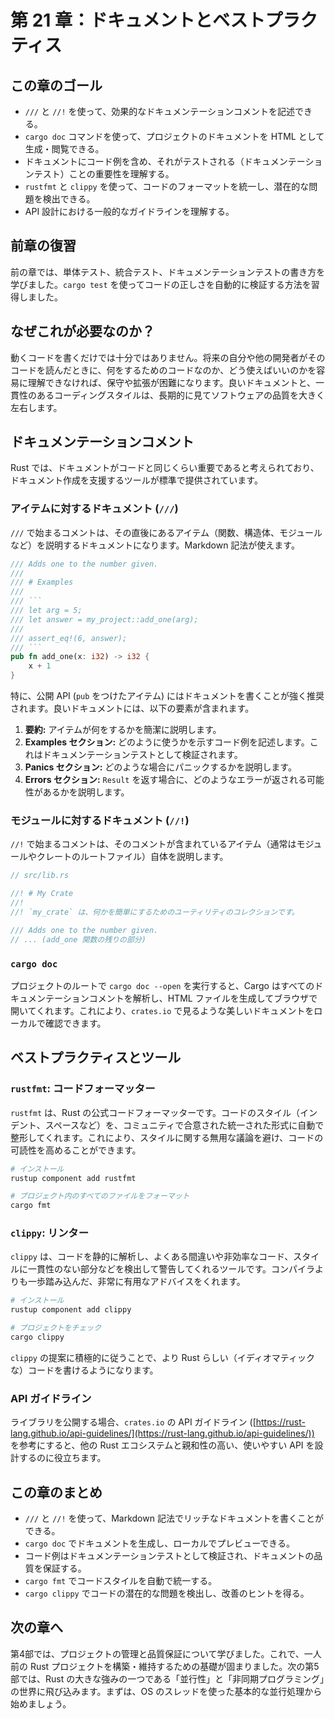 # 第 21 章：ドキュメントとベストプラクティス

## この章のゴール
- `///` と `//!` を使って、効果的なドキュメンテーションコメントを記述できる。
- `cargo doc` コマンドを使って、プロジェクトのドキュメントを HTML として生成・閲覧できる。
- ドキュメントにコード例を含め、それがテストされる（ドキュメンテーションテスト）ことの重要性を理解する。
- `rustfmt` と `clippy` を使って、コードのフォーマットを統一し、潜在的な問題を検出できる。
- API 設計における一般的なガイドラインを理解する。

## 前章の復習
前の章では、単体テスト、統合テスト、ドキュメンテーションテストの書き方を学びました。`cargo test` を使ってコードの正しさを自動的に検証する方法を習得しました。

## なぜこれが必要なのか？
動くコードを書くだけでは十分ではありません。将来の自分や他の開発者がそのコードを読んだときに、何をするためのコードなのか、どう使えばいいのかを容易に理解できなければ、保守や拡張が困難になります。良いドキュメントと、一貫性のあるコーディングスタイルは、長期的に見てソフトウェアの品質を大きく左右します。

## ドキュメンテーションコメント
Rust では、ドキュメントがコードと同じくらい重要であると考えられており、ドキュメント作成を支援するツールが標準で提供されています。

### アイテムに対するドキュメント (`///`)
`///` で始まるコメントは、その直後にあるアイテム（関数、構造体、モジュールなど）を説明するドキュメントになります。Markdown 記法が使えます。
```rust
/// Adds one to the number given.
///
/// # Examples
///
/// ```
/// let arg = 5;
/// let answer = my_project::add_one(arg);
///
/// assert_eq!(6, answer);
/// ```
pub fn add_one(x: i32) -> i32 {
    x + 1
}
```
特に、公開 API (`pub` をつけたアイテム) にはドキュメントを書くことが強く推奨されます。良いドキュメントには、以下の要素が含まれます。
1.  **要約:** アイテムが何をするかを簡潔に説明します。
2.  **Examples セクション:** どのように使うかを示すコード例を記述します。これはドキュメンテーションテストとして検証されます。
3.  **Panics セクション:** どのような場合にパニックするかを説明します。
4.  **Errors セクション:** `Result` を返す場合に、どのようなエラーが返される可能性があるかを説明します。

### モジュールに対するドキュメント (`//!`)
`//!` で始まるコメントは、そのコメントが含まれているアイテム（通常はモジュールやクレートのルートファイル）自体を説明します。
```rust
// src/lib.rs

//! # My Crate
//!
//! `my_crate` は、何かを簡単にするためのユーティリティのコレクションです。

/// Adds one to the number given.
// ... (add_one 関数の残りの部分)
```

### `cargo doc`
プロジェクトのルートで `cargo doc --open` を実行すると、Cargo はすべてのドキュメンテーションコメントを解析し、HTML ファイルを生成してブラウザで開いてくれます。これにより、`crates.io` で見るような美しいドキュメントをローカルで確認できます。

## ベストプラクティスとツール

### `rustfmt`: コードフォーマッター
`rustfmt` は、Rust の公式コードフォーマッターです。コードのスタイル（インデント、スペースなど）を、コミュニティで合意された統一された形式に自動で整形してくれます。これにより、スタイルに関する無用な議論を避け、コードの可読性を高めることができます。
```sh
# インストール
rustup component add rustfmt

# プロジェクト内のすべてのファイルをフォーマット
cargo fmt
```

### `clippy`: リンター
`clippy` は、コードを静的に解析し、よくある間違いや非効率なコード、スタイルに一貫性のない部分などを検出して警告してくれるツールです。コンパイラよりも一歩踏み込んだ、非常に有用なアドバイスをくれます。
```sh
# インストール
rustup component add clippy

# プロジェクトをチェック
cargo clippy
```
`clippy` の提案に積極的に従うことで、より Rust らしい（イディオマティックな）コードを書けるようになります。

### API ガイドライン
ライブラリを公開する場合、`crates.io` の API ガイドライン ([https://rust-lang.github.io/api-guidelines/](https://rust-lang.github.io/api-guidelines/)) を参考にすると、他の Rust エコシステムと親和性の高い、使いやすい API を設計するのに役立ちます。

## この章のまとめ
- `///` と `//!` を使って、Markdown 記法でリッチなドキュメントを書くことができる。
- `cargo doc` でドキュメントを生成し、ローカルでプレビューできる。
- コード例はドキュメンテーションテストとして検証され、ドキュメントの品質を保証する。
- `cargo fmt` でコードスタイルを自動で統一する。
- `cargo clippy` でコードの潜在的な問題を検出し、改善のヒントを得る。

## 次の章へ
第4部では、プロジェクトの管理と品質保証について学びました。これで、一人前の Rust プロジェクトを構築・維持するための基礎が固まりました。次の第5部では、Rust の大きな強みの一つである「並行性」と「非同期プログラミング」の世界に飛び込みます。まずは、OS のスレッドを使った基本的な並行処理から始めましょう。

